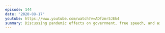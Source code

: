```yaml
---
episode: 144
date: "2020-08-17"
youtube: https://www.youtube.com/watch?v=ADfzmr5JEk4
summary: Discussing pandemic effects on government, free speech, and assembly
---
```


